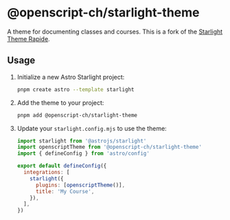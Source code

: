 # @openscript-ch/starlight-theme

A theme for documenting classes and courses. This is a fork of the [Starlight Theme Rapide](https://github.com/HiDeoo/starlight-theme-rapide).

## Usage

1. Initialize a new Astro Starlight project:

   ```bash
   pnpm create astro --template starlight
   ```

1. Add the theme to your project:

   ```bash
   pnpm add @openscript-ch/starlight-theme
   ```

1. Update your `starlight.config.mjs` to use the theme:

   ```javascript
   import starlight from '@astrojs/starlight'
   import openscriptTheme from '@openscript-ch/starlight-theme'
   import { defineConfig } from 'astro/config'

   export default defineConfig({
     integrations: [
       starlight({
         plugins: [openscriptTheme()],
         title: 'My Course',
       }),
     ],
   })
   ```
